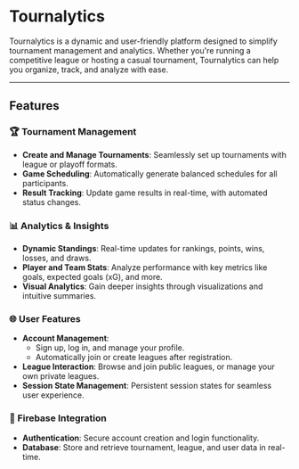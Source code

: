 # **Tournalytics**

Tournalytics is a dynamic and user-friendly platform designed to simplify tournament management and analytics. Whether you're running a competitive league or hosting a casual tournament, Tournalytics can help you organize, track, and analyze with ease.

---

## **Features**

### 🏆 Tournament Management
- **Create and Manage Tournaments**: Seamlessly set up tournaments with league or playoff formats.
- **Game Scheduling**: Automatically generate balanced schedules for all participants.
- **Result Tracking**: Update game results in real-time, with automated status changes.

### 📊 Analytics & Insights
- **Dynamic Standings**: Real-time updates for rankings, points, wins, losses, and draws.
- **Player and Team Stats**: Analyze performance with key metrics like goals, expected goals (xG), and more.
- **Visual Analytics**: Gain deeper insights through visualizations and intuitive summaries.

### 🌐 User Features
- **Account Management**: 
  - Sign up, log in, and manage your profile.
  - Automatically join or create leagues after registration.
- **League Interaction**: Browse and join public leagues, or manage your own private leagues.
- **Session State Management**: Persistent session states for seamless user experience.

### 🔐 Firebase Integration
- **Authentication**: Secure account creation and login functionality.
- **Database**: Store and retrieve tournament, league, and user data in real-time.
